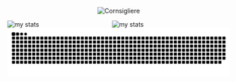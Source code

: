 <p align="center"> <img src="https://komarev.com/ghpvc/?username=Cornsigliere&label=Profile%20views&color=0e75b6&style=flat" alt="Cornsigliere" /> 
</p>

<img alt="my stats" align="left" width="47%" src="https://github-readme-stats.vercel.app/api?username=Cornsigliere&show_icons=true&theme=transparent"/>

<img alt="my stats" align="left" width="47%" src="https://github-readme-stats.vercel.app/api/top-langs/?username=Cornsigliere&layout=compact&theme=transparent"/>

<img alt="my stats" src="https://github.com/Cornsigliere/Cornsigliere/blob/output/github-contribution-grid-snake-dark.svg?palette=github-dark"/>
